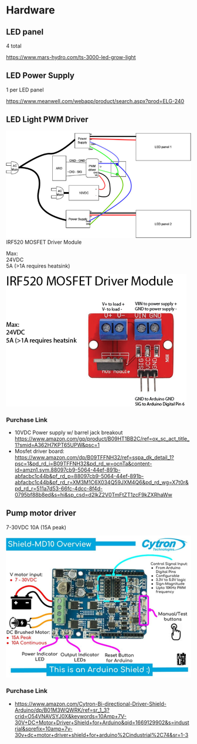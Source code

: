 # Hardware

## LED panel

4 total

https://www.mars-hydro.com/ts-3000-led-grow-light

## LED Power Supply

1 per LED panel

https://www.meanwell.com/webapp/product/search.aspx?prod=ELG-240

## LED Light PWM Driver

<img src="wiring/FROG-LED-Schematic.jpg">
IRF520 MOSFET Driver Module

Max:<br>
24VDC<br>
5A (>1A requires heatsink)

<img src="wiring/IRF520MOSFETDriverModule.png">

### Purchase Link

* 10VDC Power supply w/ barrel jack breakout https://www.amazon.com/gp/product/B09HT1BB2C/ref=ox_sc_act_title_1?smid=A362H7KPT65UPW&psc=1
* Mosfet driver board:
https://www.amazon.com/dp/B09TFFNH32/ref=sspa_dk_detail_1?psc=1&pd_rd_i=B09TFFNH32&pd_rd_w=ocnTa&content-id=amzn1.sym.88097cb9-5064-44ef-891b-abfacbc1c44b&pf_rd_p=88097cb9-5064-44ef-891b-abfacbc1c44b&pf_rd_r=XM3M1C6X034Q59JXM4Q6&pd_rd_wg=X7t0r&pd_rd_r=511a7d53-66fc-4dcc-8f4d-0795bf88b8ed&s=hi&sp_csd=d2lkZ2V0TmFtZT1zcF9kZXRhaWw

## Pump motor driver

7-30VDC
10A (15A peak)

<img src="wiring/motor-driver-711C9rF99YL._SL1017_.jpg">

### Purchase Link

* https://www.amazon.com/Cytron-Bi-directional-Driver-Shield-Arduino/dp/B01M3WQWRK/ref=sr_1_3?crid=O54VNAVSYJ0X&keywords=10Amp+7V-30V+DC+Motor+Driver+Shield+for+Arduino&qid=1669129902&s=industrial&sprefix=10amp+7v-30v+dc+motor+driver+shield+for+arduino%2Cindustrial%2C74&sr=1-3